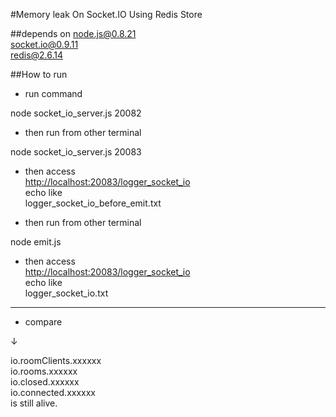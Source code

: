 #Memory leak On Socket.IO Using Redis Store 

##depends on
node.js@0.8.21  
socket.io@0.9.11  
redis@2.6.14

##How to run

* run command

node socket_io_server.js 20082

* then run from other terminal

node socket_io_server.js 20083

* then access  
[http://localhost:20083/logger_socket_io](http://localhost:20083/logger_socket_io "http://localhost:20083/logger_socket_io")  
echo like  
logger_socket_io_before_emit.txt  

* then run from other terminal

node emit.js
	

* then access  
[http://localhost:20083/logger_socket_io](http://localhost:20083/logger_socket_io "http://localhost:20083/logger_socket_io")  
echo like  
logger_socket_io.txt  

***

* compare

↓

io.roomClients.xxxxxx  
io.rooms.xxxxxx  
io.closed.xxxxxx  
io.connected.xxxxxx  
is still alive.